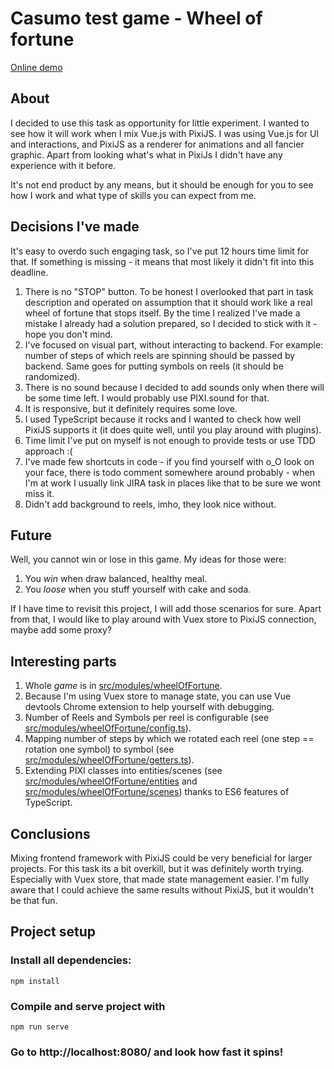 # Casumo test game - Wheel of fortune

[Online demo](https://lsopocko.github.io/)

## About

I decided to use this task as opportunity for little experiment. I wanted to see how it will work when I mix Vue.js with PixiJS. I was using Vue.js for UI and interactions, and PixiJS as a renderer for animations and all fancier graphic. Apart from looking what's what in PixiJs I didn't have any experience with it before.

It's not end product by any means, but it should be enough for you to see how I work and what type of skills you can expect from me.

## Decisions I've made

It's easy to overdo such engaging task, so I've put 12 hours time limit for that. If something is missing - it means that most likely it didn't fit into this deadline.

1. There is no "STOP" button. To be honest I overlooked that part in task description and operated on assumption that it should work like a real wheel of fortune that stops itself. By the time I realized I've made a mistake I already had a solution prepared, so I decided to stick with it - hope you don't mind.
2. I've focused on visual part, without interacting to backend. For example: number of steps of which reels are spinning should be passed by backend. Same goes for putting symbols on reels (it should be randomized).
3. There is no sound because I decided to add sounds only when there will be some time left. I would probably use PIXI.sound for that.
4. It is responsive, but it definitely requires some love.
5. I used TypeScript because it rocks and I wanted to check how well PixiJS supports it (it does quite well, until you play around with plugins).
6. Time limit I've put on myself is not enough to provide tests or use TDD approach :(
7. I've made few shortcuts in code - if you find yourself with o_O look on your face, there is todo comment somewhere around probably - when I'm at work I usually link JIRA task in places like that to be sure we wont miss it.
8. Didn't add background to reels, imho, they look nice without.

## Future

Well, you cannot win or lose in this game. My ideas for those were:

1. You _win_ when draw balanced, healthy meal.
2. You _loose_ when you stuff yourself with cake and soda.

If I have time to revisit this project, I will add those scenarios for sure. Apart from that, I would like to play around with Vuex store to PixiJS connection, maybe add some proxy?

## Interesting parts

1. Whole _game_ is in [src/modules/wheelOfFortune](https://bitbucket.org/lukasz-sopocko/casumo-test/src/master/src/modules/wheelOfFortune/).
2. Because I'm using Vuex store to manage state, you can use Vue devtools Chrome extension to help yourself with debugging.
3. Number of Reels and Symbols per reel is configurable (see [src/modules/wheelOfFortune/config.ts](https://bitbucket.org/lukasz-sopocko/casumo-test/src/master/src/modules/wheelOfFortune/config.ts)).
4. Mapping number of steps by which we rotated each reel (one step == rotation one symbol) to symbol (see [src/modules/wheelOfFortune/getters.ts](https://bitbucket.org/lukasz-sopocko/casumo-test/src/master/src/modules/wheelOfFortune/getters.ts)).
5. Extending PIXI classes into entities/scenes (see [src/modules/wheelOfFortune/entities](https://bitbucket.org/lukasz-sopocko/casumo-test/src/master/src/modules/wheelOfFortune/entities) and [src/modules/wheelOfFortune/scenes](https://bitbucket.org/lukasz-sopocko/casumo-test/src/master/src/modules/wheelOfFortune/scenes)) thanks to ES6 features of TypeScript.

## Conclusions

Mixing frontend framework with PixiJS could be very beneficial for larger projects. For this task its a bit overkill, but it was definitely worth trying. Especially with Vuex store, that made state management easier.
I'm fully aware that I could achieve the same results without PixiJS, but it wouldn't be that fun.

## Project setup

### Install all dependencies:

```
npm install
```

### Compile and serve project with

```
npm run serve
```

### Go to http://localhost:8080/ and look how fast it spins!
